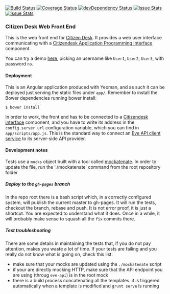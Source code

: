 [![Build Status](https://travis-ci.org/sourcefabric-innovation/citizendesk-frontend.png?branch=master)](https://travis-ci.org/sourcefabric-innovation/citizendesk-frontend)
[![Coverage Status](https://coveralls.io/repos/sourcefabric-innovation/citizendesk-frontend/badge.png?branch=master)](https://coveralls.io/r/sourcefabric-innovation/citizendesk-frontend?branch=master)
[![devDependency Status](https://david-dm.org/sourcefabric-innovation/citizendesk-frontend/dev-status.svg)](https://david-dm.org/sourcefabric-innovation/citizendesk-frontend#info=devDependencies)
[![Issue Stats](http://issuestats.com/github/sourcefabric-innovation/citizendesk-frontend/badge/pr?style=flat)](http://issuestats.com/github/sourcefabric-innovation/citizendesk-frontend)
[![Issue Stats](http://issuestats.com/github/sourcefabric-innovation/citizendesk-frontend/badge/issue?style=flat)](http://issuestats.com/github/sourcefabric-innovation/citizendesk-frontend)

### Citizen Desk Web Front End

This is the web front end for [Citizen
Desk](https://www.sourcefabric.org/en/citizendesk/). It provides a web
user interface communicating with a [Citizendesk Application
Programming Interface][interface] component.

You can try a demo
[here](https://sourcefabric-innovation.github.io/citizendesk-frontend/dist/),
picking an username like `User1`, `User2`, `User3`, with password
`no`.

#### Deployment

This is an Angular application produced with Yeoman, and as such it
can be deployed just serving the static files under `app/`. Remember
to install the Bower dependencies running bower install:

    $ bower install

In order to work, the front end has to be connected to a [Citizendesk
interface][interface] component, and you have to write its address in
the `config.server.url` configuration variable, which you can find in
`app/scripts/app.js`. This is the standard way to connect an [Eve API
client service](https://github.com/sourcefabric-innovation/eve-api) to
its server-side API provider.

#### Development notes

Tests use a `mocks` object built with a tool called
[mockatenate](https://github.com/danse/mockatenate). In order to
update the file, run the './mockatenate' command from the root repository
folder

##### Deploy to the `gh-pages` branch

In the repo root there is a bash script which, in a correctly
configured system, will publish the current master to gh-pages. It
will run the tests, checkout the branch, rebase and push. It is not
error proof, it is just a shortcut. You are expected to understand
what it does. Once in a while, it will probably make sense to squash
all the `fix` commits there.

##### Test troubleshooting

There are some details in maintaining the tests that, if you do not
pay attention, makes you waste a lot of time. If your tests are
failing and you really do not know what is going on, check this list:

 - make sure that your mocks are updated using the `./mockatenate` script
 - if your are directly mocking HTTP, make sure that the API endpoint you are using (throug `eve-api`) is in the root mock
 - there is a build process concatenating all the templates. it is triggered automatically when a template is modified and `grunt serve` is running

[interface]: https://github.com/sourcefabric-innovation/citizendesk-interface
